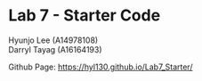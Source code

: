 # Lab 7 - Starter Code

Hyunjo Lee (A14978108)<br>
Darryl Tayag (A16164193)

Github Page: https://hyl130.github.io/Lab7_Starter/ 
